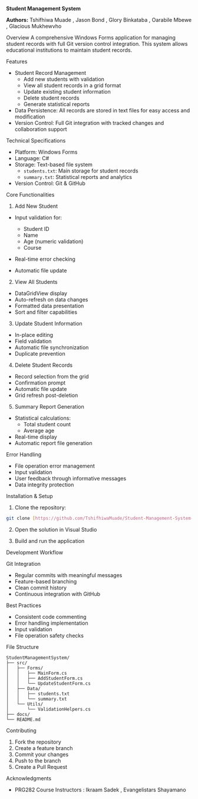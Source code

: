 **Student Management System**

**Authors:**
Tshifhiwa Muade , Jason Bond , Glory Binkataba , Oarabile Mbewe , Glacious Mukhewvho

Overview
A comprehensive Windows Forms application for managing student records with full Git version control integration. This system allows educational institutions to maintain student records.

Features
- Student Record Management
  - Add new students with validation
  - View all student records in a grid format
  - Update existing student information
  - Delete student records
  - Generate statistical reports
- Data Persistence: All records are stored in text files for easy access and modification
- Version Control: Full Git integration with tracked changes and collaboration support

 Technical Specifications
- Platform: Windows Forms
- Language: C#
- Storage: Text-based file system
  - `students.txt`: Main storage for student records
  - `summary.txt`: Statistical reports and analytics
- Version Control: Git & GitHub

Core Functionalities

1. Add New Student
- Input validation for:
  - Student ID
  - Name
  - Age (numeric validation)
  - Course
- Real-time error checking
  
- Automatic file update

2. View All Students
- DataGridView display
- Auto-refresh on data changes
- Formatted data presentation
- Sort and filter capabilities

3. Update Student Information
- In-place editing
- Field validation
- Automatic file synchronization
- Duplicate prevention

4. Delete Student Records
- Record selection from the grid
- Confirmation prompt
- Automatic file update
- Grid refresh post-deletion

5. Summary Report Generation
- Statistical calculations:
  - Total student count
  - Average age
- Real-time display
- Automatic report file generation

Error Handling
- File operation error management
- Input validation
- User feedback through informative messages
- Data integrity protection

Installation & Setup

1. Clone the repository:
```bash
git clone [https://github.com/TshifhiwaMuade/Student-Management-System-project.git]
```

2. Open the solution in Visual Studio

3. Build and run the application

Development Workflow

Git Integration
- Regular commits with meaningful messages
- Feature-based branching
- Clean commit history
- Continuous integration with GitHub

Best Practices
- Consistent code commenting
- Error handling implementation
- Input validation
- File operation safety checks

File Structure
```
StudentManagementSystem/
├── src/
│   ├── Forms/
│   │   ├── MainForm.cs
│   │   ├── AddStudentForm.cs
│   │   └── UpdateStudentForm.cs
│   ├── Data/
│   │   ├── students.txt
│   │   └── summary.txt
│   └── Utils/
│       └── ValidationHelpers.cs
├── docs/
└── README.md
```

Contributing
1. Fork the repository
2. Create a feature branch
3. Commit your changes
4. Push to the branch
5. Create a Pull Request



Acknowledgments
- PRG282 Course Instructors : Ikraam Sadek , Evangelistars Shayamano
